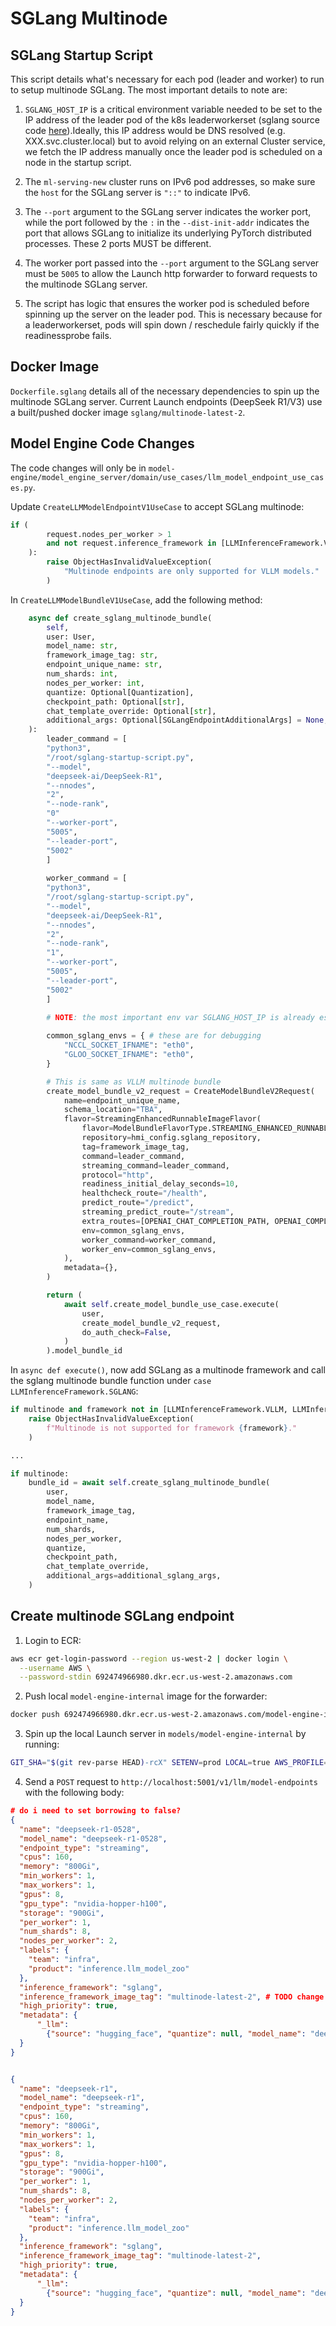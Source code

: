 # SGLang Multinode

## SGLang Startup Script

This script details what's necessary for each pod (leader and worker) to run to setup multinode SGLang. The most important details to note are:

1. `SGLANG_HOST_IP` is a critical environment variable needed to be set to the IP address of the leader pod of the k8s leaderworkerset (sglang source code [here](https://github.com/sgl-project/sglang/blob/main/python/sglang/srt/utils.py#L1362)).Ideally, this IP address would be DNS resolved (e.g. XXX.svc.cluster.local) but to avoid relying on an external Cluster service, we fetch the IP address manually once the leader pod is scheduled on a node in the startup script.

2. The `ml-serving-new` cluster runs on IPv6 pod addresses, so make sure the `host` for the SGLang server is `"::"` to indicate IPv6.

3. The `--port` argument to the SGLang server indicates the worker port, while the port followed by the `:` in the `--dist-init-addr` indicates the port that allows SGLang to initialize its underlying PyTorch distributed processes. These 2 ports MUST be different.

4. The worker port passed into the `--port` argument to the SGLang server must be `5005` to allow the Launch http forwarder to forward requests to the multinode SGLang server.

5. The script has logic that ensures the worker pod is scheduled before spinning up the server on the leader pod. This is necessary because for a leaderworkerset, pods will spin down / reschedule fairly quickly if the readinessprobe fails.

## Docker Image

`Dockerfile.sglang` details all of the necessary dependencies to spin up the multinode SGLang server. Current Launch endpoints (DeepSeek R1/V3) use a built/pushed docker image `sglang/multinode-latest-2`.

## Model Engine Code Changes
The code changes will only be in `model-engine/model_engine_server/domain/use_cases/llm_model_endpoint_use_cases.py`.

Update `CreateLLMModelEndpointV1UseCase` to accept SGLang multinode:
```python
if (
        request.nodes_per_worker > 1
        and not request.inference_framework in [LLMInferenceFramework.VLLM, LLMInferenceFramework.SGLANG]
    ):
        raise ObjectHasInvalidValueException(
            "Multinode endpoints are only supported for VLLM models."
        )
```

In `CreateLLMModelBundleV1UseCase`, add the following method:

```python
    async def create_sglang_multinode_bundle(
        self,
        user: User,
        model_name: str,
        framework_image_tag: str,
        endpoint_unique_name: str,
        num_shards: int,
        nodes_per_worker: int,
        quantize: Optional[Quantization],
        checkpoint_path: Optional[str],
        chat_template_override: Optional[str],
        additional_args: Optional[SGLangEndpointAdditionalArgs] = None,
    ):
        leader_command = [
        "python3",
        "/root/sglang-startup-script.py",
        "--model",
        "deepseek-ai/DeepSeek-R1",
        "--nnodes",
        "2",
        "--node-rank",
        "0"
        "--worker-port",
        "5005",
        "--leader-port",
        "5002"
        ]
    
        worker_command = [
        "python3",
        "/root/sglang-startup-script.py",
        "--model",
        "deepseek-ai/DeepSeek-R1",
        "--nnodes",
        "2",
        "--node-rank",
        "1",
        "--worker-port",
        "5005",
        "--leader-port",
        "5002"
        ]

        # NOTE: the most important env var SGLANG_HOST_IP is already established in the sglang startup script
        
        common_sglang_envs = { # these are for debugging
            "NCCL_SOCKET_IFNAME": "eth0",
            "GLOO_SOCKET_IFNAME": "eth0",  
        }

        # This is same as VLLM multinode bundle
        create_model_bundle_v2_request = CreateModelBundleV2Request(
            name=endpoint_unique_name,
            schema_location="TBA",
            flavor=StreamingEnhancedRunnableImageFlavor(
                flavor=ModelBundleFlavorType.STREAMING_ENHANCED_RUNNABLE_IMAGE,
                repository=hmi_config.sglang_repository,
                tag=framework_image_tag,
                command=leader_command,
                streaming_command=leader_command,
                protocol="http",
                readiness_initial_delay_seconds=10,
                healthcheck_route="/health",
                predict_route="/predict",
                streaming_predict_route="/stream",
                extra_routes=[OPENAI_CHAT_COMPLETION_PATH, OPENAI_COMPLETION_PATH],
                env=common_sglang_envs,
                worker_command=worker_command,
                worker_env=common_sglang_envs,
            ),
            metadata={},
        )

        return (
            await self.create_model_bundle_use_case.execute(
                user,
                create_model_bundle_v2_request,
                do_auth_check=False,
            )
        ).model_bundle_id
```


In `async def execute()`, now add SGLang as a multinode framework and call the sglang multinode bundle function under `case LLMInferenceFramework.SGLANG`:

```python
if multinode and framework not in [LLMInferenceFramework.VLLM, LLMInferenceFramework.SGLANG]:
    raise ObjectHasInvalidValueException(
        f"Multinode is not supported for framework {framework}."
    )

...

if multinode:
    bundle_id = await self.create_sglang_multinode_bundle(
        user,
        model_name,
        framework_image_tag,
        endpoint_name,
        num_shards,
        nodes_per_worker,
        quantize,
        checkpoint_path,
        chat_template_override,
        additional_args=additional_sglang_args,
    )
```
## Create multinode SGLang endpoint
1. Login to ECR:
```bash
aws ecr get-login-password --region us-west-2 | docker login \
  --username AWS \
  --password-stdin 692474966980.dkr.ecr.us-west-2.amazonaws.com
```
2. Push local `model-engine-internal` image for the forwarder:

```bash
docker push 692474966980.dkr.ecr.us-west-2.amazonaws.com/model-engine-internal:$(git rev-parse HEAD)-rcX
```

3. Spin up the local Launch server in `models/model-engine-internal` by running:
```bash
GIT_SHA="$(git rev-parse HEAD)-rcX" SETENV=prod LOCAL=true AWS_PROFILE=ml-serving-admin just up prod
```

4. Send a `POST` request to `http://localhost:5001/v1/llm/model-endpoints` with the following body:

```json
# do i need to set borrowing to false?
{
  "name": "deepseek-r1-0528",
  "model_name": "deepseek-r1-0528",
  "endpoint_type": "streaming",
  "cpus": 160,
  "memory": "800Gi",
  "min_workers": 1,
  "max_workers": 1,
  "gpus": 8,
  "gpu_type": "nvidia-hopper-h100",
  "storage": "900Gi",
  "per_worker": 1,
  "num_shards": 8,
  "nodes_per_worker": 2,
  "labels": {
    "team": "infra",
    "product": "inference.llm_model_zoo"
  },
  "inference_framework": "sglang",
  "inference_framework_image_tag": "multinode-latest-2", # TODO change this?
  "high_priority": true,
  "metadata": {
      "_llm": 
        {"source": "hugging_face", "quantize": null, "model_name": "deepseek-r1-0528", "num_shards": 8, "checkpoint_path": "s3://scale-ml/models/hf-synced-weights/deepseek-ai/DeepSeek-R1-0528", "inference_framework": "sglang", "chat_template_override": null, "inference_framework_image_tag": "multinode-latest-2"} # TODO change this?
  }
}


{
  "name": "deepseek-r1",
  "model_name": "deepseek-r1",
  "endpoint_type": "streaming",
  "cpus": 160,
  "memory": "800Gi",
  "min_workers": 1,
  "max_workers": 1,
  "gpus": 8,
  "gpu_type": "nvidia-hopper-h100",
  "storage": "900Gi",
  "per_worker": 1,
  "num_shards": 8,
  "nodes_per_worker": 2,
  "labels": {
    "team": "infra",
    "product": "inference.llm_model_zoo"
  },
  "inference_framework": "sglang",
  "inference_framework_image_tag": "multinode-latest-2",
  "high_priority": true,
  "metadata": {
      "_llm": 
        {"source": "hugging_face", "quantize": null, "model_name": "deepseek-r1", "num_shards": 8, "checkpoint_path": "s3://scale-ml/models/hf-synced-weights/deepseek-ai/DeepSeek-R1", "inference_framework": "sglang", "chat_template_override": null, "inference_framework_image_tag": "multinode-latest-2"}
  }
}
```
